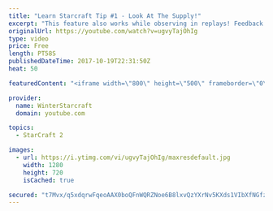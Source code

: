```yaml
---
title: "Learn Starcraft Tip #1 - Look At The Supply!"
excerpt: "This feature also works while observing in replays! Feedback and tip suggestions are appreciated :)"
originalUrl: https://youtube.com/watch?v=ugvyTajOhIg
type: video
price: Free
length: PT58S
publishedDateTime: 2017-10-19T22:31:50Z
heat: 50

featuredContent: "<iframe width=\"800\" height=\"500\" frameborder=\"0\" src=\"https://www.youtube.com/embed/ugvyTajOhIg\" allow=\"accelerometer; autoplay; encrypted-media; gyroscope; picture-in-picture\" allowfullscreen></iframe>"

provider:
  name: WinterStarcraft
  domain: youtube.com

topics:
  - StarCraft 2

images:
  - url: https://i.ytimg.com/vi/ugvyTajOhIg/maxresdefault.jpg
    width: 1280
    height: 720
    isCached: true

secured: "t7Mvx/q5xdqrwFqeoAAX0boQFnWQRZNoe6B8lxvQzYXrNv5KXds1VIbXfNGfzaUU0UnfpUgj3AwFEbVFa84DPfIu/m7N/TgsdN1E5kRfDUsZ0AhiGsWWOdrIeqRSxb+UmxpEzcGT3JJ6CuNGFqreiKjZ4wO33J7jv9OflTYvKbXoartJ/BC+nAIBjfbmQd0Kz+hSPS2v8G+4yldLTJeIkUy8ii668041BhcFQF02oZEdno4DsK9t2MLuCL5bmzKU/AHhjxi+VGRa0N+SePC0LQ+A8z5bLDZq2A/8ldcSoVwFYsRfMnEqP/cc1fPnB+DFG5mfzHrjLXDC4pBK2AggaoPMJJmiyaz9qpMtqYzKexIoDjBlVq2fnZ243xuPFKcKxA+nx1J+s2/BaWdBCFpmQSG+n4RZrDVsBauTfYVrVoE=;NRVixsC17c9/T1zb+ExZZQ=="
---
```


